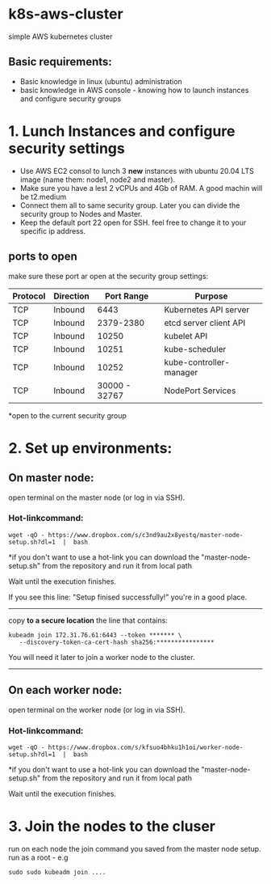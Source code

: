 # k8s-aws-cluster
 simple AWS kubernetes cluster


## Basic requirements:
- Basic knowledge in linux (ubuntu) administration
- basic knowledge in AWS console - knowing how to launch instances and configure security groups




# 1. Lunch Instances and configure security settings

 - Use AWS EC2 consol to lunch 3 **new** instances with ubuntu 20.04 LTS image (name them: node1, node2 and master).
 - Make sure you have a lest 2 vCPUs and 4Gb of RAM. A good machin will be t2.medium
 - Connect them all to same security group. Later you can divide the security group to Nodes and Master.
 - Keep the default port 22 open for SSH. feel free to change it to your specific ip address.


## ports to open
make sure these port ar open at the security group settings:

 | Protocol | Direction|	Port Range |	Purpose	|
 | ------------- | -------------|	------------- |	-------------	|
 | TCP |	Inbound |	6443 |	Kubernetes API server |
 | TCP	| Inbound |	2379-2380 |	etcd server client API |
 | TCP |	Inbound |	10250	| kubelet API |
 | TCP |	Inbound |	10251 |	kube-scheduler |
 | TCP |	Inbound |	10252 |	kube-controller-manager |
 | TCP |	Inbound |	30000 - 32767 |	NodePort Services |
 *open to the current security group
 
 # 2. Set up environments:
 
 ## On master node:
 
 open terminal on the master node (or log in via SSH).
 
 ### Hot-linkcommand:
 ```
wget -qO - https://www.dropbox.com/s/c3nd9au2x8yestq/master-node-setup.sh?dl=1  |  bash
 ```
 *if you don't want to use a hot-link you can download the "master-node-setup.sh" from the repository and run it from local path
 
 
 Wait until the execution finishes.
 
 If you see this line: "Setup finised successfully!" you're in a good place.
 
 ---------------------------------------------------------
 copy **to a secure location** the line that contains: 
 ```
 kubeadm join 172.31.76.61:6443 --token ******* \
    --discovery-token-ca-cert-hash sha256:**************** 
 ```
 You will need it later to join a worker node to the cluster.
 
  ---------------------------------------------------------
 
 
 ## On each worker node:
 
 open terminal on the worker node (or log in via SSH).
 
 ### Hot-linkcommand:
 ```
wget -qO - https://www.dropbox.com/s/kfsuo4bhku1h1oi/worker-node-setup.sh?dl=1  |  bash
 ```
 *if you don't want to use a hot-link you can download the "master-node-setup.sh" from the repository and run it from local path
 
 
 Wait until the execution finishes.
 
 
 # 3. Join the nodes to the cluser
 
 run on each node the join command you saved from the master node setup. run as a root - e.g 
 
 
  ```
  sudo sudo kubeadm join ....
  ```
  
 
 
 
 
 
 
 
 
 
